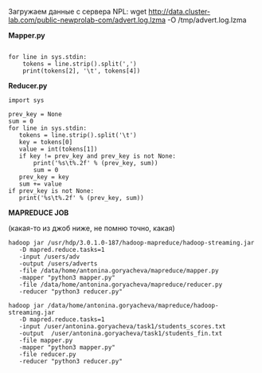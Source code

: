 Загружаем данные с сервера NPL:
wget http://data.cluster-lab.com/public-newprolab-com/advert.log.lzma -O /tmp/advert.log.lzma

**Mapper.py**

``` import sys

for line in sys.stdin:
    tokens = line.strip().split(',')
    print(tokens[2], '\t', tokens[4]) 
 ``` 




**Reducer.py**

 ``` 
import sys

prev_key = None
sum = 0
for line in sys.stdin:
    tokens = line.strip().split('\t')
    key = tokens[0]
    value = int(tokens[1])
    if key != prev_key and prev_key is not None:
        print('%s\t%.2f' % (prev_key, sum))
        sum = 0
    prev_key = key
    sum += value
if prev_key is not None:
    print('%s\t%.2f' % (prev_key, sum))
 ``` 
**MAPREDUCE JOB**

(какая-то из джоб ниже, не помню точно, какая)
 ``` 
hadoop jar /usr/hdp/3.0.1.0-187/hadoop-mapreduce/hadoop-streaming.jar 
    -D mapred.reduce.tasks=1 
    -input /users/adv 
    -output /users/adverts 
    -file /data/home/antonina.goryacheva/mapreduce/mapper.py 
    -mapper "python3 mapper.py" 
    -file /data/home/antonina.goryacheva/mapreduce/reducer.py 
    -reducer "python3 reducer.py"
 ``` 
 ``` 
hadoop jar /data/home/antonina.goryacheva/mapreduce/hadoop-streaming.jar 
    -D mapred.reduce.tasks=1 
    -input /user/antonina.goryacheva/task1/students_scores.txt 
    -output  /user/antonina.goryacheva/task1/students_fin.txt 
    -file mapper.py 
    -mapper "python3 mapper.py" 
    -file reducer.py 
    -reducer "python3 reducer.py"
 ``` 

